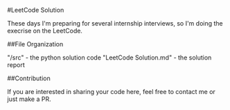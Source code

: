 #LeetCode Solution

These days I'm preparing for several internship interviews, so I'm doing the execrise on the LeetCode.

##File Organization

"/src" - the python solution code
"LeetCode Solution.md" - the solution report

##Contribution

If you are interested in sharing your code here, feel free to contact me or just make a PR.
